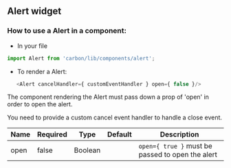 ## Alert widget

### How to use a Alert in a component:

* In your file

```javascript
import Alert from 'carbon/lib/components/alert';
```

*  To render a Alert:

```javascript
   <Alert cancelHandler={ customEventHandler } open={ false }/>
```

 The component rendering the Alert must pass down a prop of 'open' in order to open the alert.

 You need to provide a custom cancel event handler to handle a close event.

| Name          | Required    | Type           | Default       | Description   |
| ------------- | ----------- | ------------- | ------------- | ------------- |
| open          | false       | Boolean        |               | `open={ true }` must be passed to open the alert |
